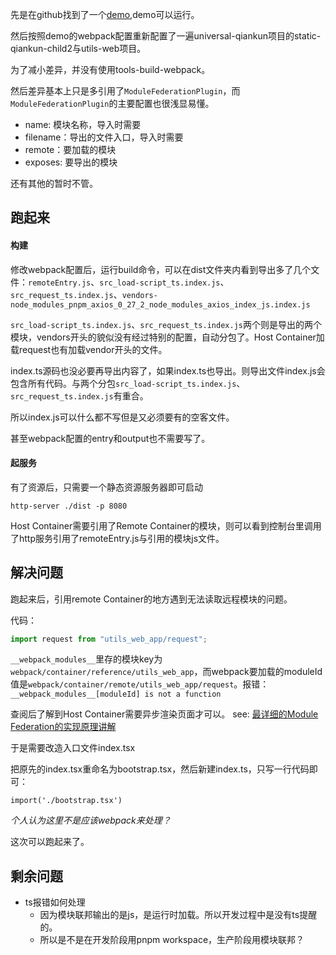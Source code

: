 
先是在github找到了一个[demo](https://github.com/anderlaw/react-webpack-MF),demo可以运行。

然后按照demo的webpack配置重新配置了一遍universal-qiankun项目的static-qiankun-child2与utils-web项目。

为了减小差异，并没有使用tools-build-webpack。

然后差异基本上只是多引用了`ModuleFederationPlugin`，而`ModuleFederationPlugin`的主要配置也很浅显易懂。

* name: 模块名称，导入时需要
* filename：导出的文件入口，导入时需要
* remote：要加载的模块
* exposes: 要导出的模块

还有其他的暂时不管。

## 跑起来

#### 构建

修改webpack配置后，运行build命令，可以在dist文件夹内看到导出多了几个文件：`remoteEntry.js`、`src_load-script_ts.index.js`、`src_request_ts.index.js`、`vendors-node_modules_pnpm_axios_0_27_2_node_modules_axios_index_js.index.js`

`src_load-script_ts.index.js`、`src_request_ts.index.js`两个则是导出的两个模块，vendors开头的貌似没有经过特别的配置，自动分包了。Host Container加载request也有加载vendor开头的文件。

index.ts源码也没必要再导出内容了，如果index.ts也导出。则导出文件index.js会包含所有代码。与两个分包`src_load-script_ts.index.js`、`src_request_ts.index.js`有重合。

所以index.js可以什么都不写但是又必须要有的空客文件。

甚至webpack配置的entry和output也不需要写了。

#### 起服务

有了资源后，只需要一个静态资源服务器即可启动

	http-server ./dist -p 8080 

Host Container需要引用了Remote Container的模块，则可以看到控制台里调用了http服务引用了remoteEntry.js与引用的模块js文件。


## 解决问题

跑起来后，引用remote Container的地方遇到无法读取远程模块的问题。

代码：

```js
import request from "utils_web_app/request";
```

`__webpack_modules__`里存的模块key为`webpack/container/reference/utils_web_app`，而webpack要加载的moduleId值是`webpack/container/remote/utils_web_app/request`。报错：`__webpack_modules__[moduleId] is not a function`

查阅后了解到Host Container需要异步渲染页面才可以。 see: [最详细的Module Federation的实现原理讲解](https://juejin.cn/post/7151281452716392462#heading-6)

于是需要改造入口文件index.tsx

把原先的index.tsx重命名为bootstrap.tsx，然后新建index.ts，只写一行代码即可：

	import('./bootstrap.tsx')

*个人认为这里不是应该webpack来处理？*


这次可以跑起来了。


## 剩余问题

* ts报错如何处理
	* 因为模块联邦输出的是js，是运行时加载。所以开发过程中是没有ts提醒的。
	* 所以是不是在开发阶段用pnpm workspace，生产阶段用模块联邦？




